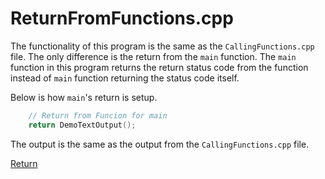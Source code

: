 # ReturnFromFunctions.cpp

The functionality of this program is the same as the `CallingFunctions.cpp` file. 
The only difference is the return from the `main` function. The `main` function in this 
program returns the return status code from the function instead of `main` function returning
the status code itself.

Below is how `main`'s return is setup.

```c++
    // Return from Funcion for main
    return DemoTextOutput();
```
The output is the same as the output from the `CallingFunctions.cpp` file. 

[Return](../README.md)